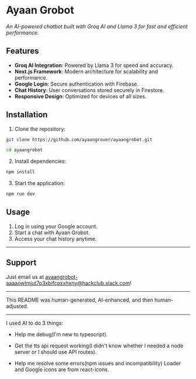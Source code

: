 # Ayaan Grobot  
*An AI-powered chatbot built with Groq AI and Llama 3 for fast and efficient performance.*

## Features  
- **Groq AI Integration**: Powered by Llama 3 for speed and accuracy.  
- **Next.js Framework**: Modern architecture for scalability and performance.  
- **Google Login**: Secure authentication with Firebase.  
- **Chat History**: User conversations stored securely in Firestore.  
- **Responsive Design**: Optimized for devices of all sizes.  

## Installation  
1. Clone the repository:  

```bash
git clone https://github.com/ayaangrover/ayaangrobot.git

cd ayaangrobot  
```
2. Install dependencies:  
   
```bash
npm install
```
  
3. Start the application:  
   
```bash
npm run dev
```
  

## Usage  
1. Log in using your Google account.  
2. Start a chat with Ayaan Grobot.  
3. Access your chat history anytime.  

---

## Support

Just email us at ayaangrobot-aaaaowlmjut7p3xbifcpxxhxny@hackclub.slack.com!

---

This README was human-generated, AI-enhanced, and then human-adjusted.

---

I used AI to do 3 things: 
- Help me debug(I'm new to typescript).

- Get the tts api request working(I didn't know whether I needed a node server or I should use API routes).

- Help me resolve some errors(npm issues and incompatibility) Loader and Google icons are from react-icons.
